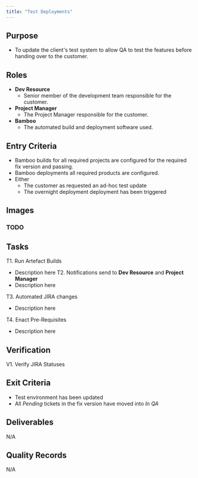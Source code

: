 ```yaml
---
title: "Test Deployments"
---
```


## Purpose
- To update the client's test system to allow QA to test the features before handing over to the customer.

## Roles
- **Dev Resource**
	- Senior member of the development team responsible for the customer.
- **Project Manager**
	- The Project Manager responsible for the customer.
- **Bamboo**
	- The automated build and deployment software used.

## Entry Criteria
- Bamboo builds for all required projects are configured for the required fix version and passing.
- Bamboo deployments all required products are configured.
- Either
	- The customer as requested an ad-hoc test update
	- The overnight deployment deployment has been triggered

## Images
### TODO

## Tasks
T1. 	Run Artefact Builds
- Description here
T2.		Notifications send to **Dev Resource** and **Project Manager**
- Description here

T3.		Automated JIRA changes
- Description here

T4.		Enact Pre-Requisites
- Description here
		

## Verification
V1.		Verify JIRA Statuses

## Exit Criteria
- Test environment has been updated
- All *Pending* tickets in the fix version have moved into  *In QA*

## Deliverables
N/A

## Quality Records 
N/A